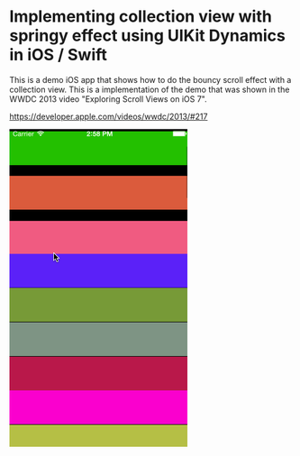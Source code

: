 # Implementing collection view with springy effect using UIKit Dynamics in iOS / Swift

This is a demo iOS app that shows how to do the bouncy scroll effect with a collection view. This is a implementation of the demo that was shown in the WWDC 2013 video "Exploring Scroll Views on iOS 7".

https://developer.apple.com/videos/wwdc/2013/#217

<img src='https://raw.githubusercontent.com/exchangegroup/SpringyScrollView/master/Graphics/DynamicSpringyScroll_iOS_swift.gif' alt='Using UIKit Dynamics for spring scroll effect in iOS / swift'>

